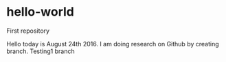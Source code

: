 # hello-world
First repository

Hello today is August 24th 2016. I am doing research on Github by creating branch.
Testing1 branch
